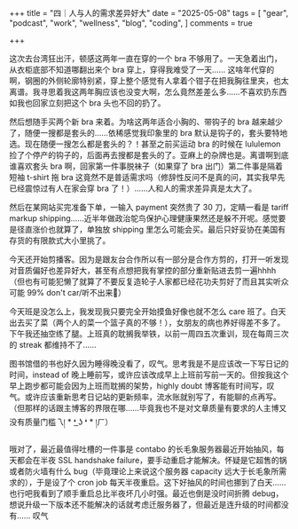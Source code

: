 +++
title = "四｜人与人的需求差异好大"
date = "2025-05-08"
tags = [
    "gear",
    "podcast",
    "work",
    "wellness",
    "blog",
    "coding",
]
comments = true

+++

这次去台湾狂出汗，顿感这两年一直在穿的一个 bra 不够用了。一天急着出门，从衣柜底部不知道哪翻出来个 bra 穿上，穿得我难受了一天…… 这啥年代穿的啊，钢圈的外侧轮廓特别紧，穿上整个感觉有人拿着个钳子在把我胸往里夹，也太离谱。我寻思着我这两年胸应该也没变大啊，怎么竟然差差么多……不喜欢扔东西如我也回家立刻把这个 bra 头也不回的扔了。

然后想随手买两个新 bra 来着。为啥这两年适合小胸的、带钩子的 bra 越来越少了，随便一搜都是套头的……依稀感觉我印象里的 bra 默认是钩子的，套头要特地选。现在随便一搜怎么都是套头的？！甚至之前买运动 bra 的时候在 lululemon 捡了个停产的钩子的，后面再去搜都是套头的了。亚麻上的杂牌也是。离谱啊到底谁喜欢套头 bra 啊，回家第一件事脱袜子（如果穿了 bra 出门）第二件事是隔着短袖 t-shirt 拖 bra 这竟然不是普适需求吗（修辞性反问不是真的问，其实我早先已经震惊过有人在家会穿 bra 了！）……人和人的需求差异真是太大了。

然后在某网站买完准备下单，一输入 payment 突然贵了 30 刀，定睛一看是 tariff markup shipping……近半年做政治鸵鸟保护心理健康果然还是躲不开呢。感觉要是径直涨价也就算了，单独放 shipping 里怎么可能会买。最后只好妥协在美国有存货的有限款式大小里挑了。

今天还开始剪播客。因为是跟友台合作所以有一部分是合作方剪的，打开一听发现对音质偏好也差异好大，甚至有点想把我有掌控的部分重新贴进去剪一遍hhhh（但也有可能犯懒了就算了不要反复造轮子人家都已经花功夫剪好了而且其实听众可能 99% don't car/听不出来🤣）

今天班是没怎么上，我发现我只要完全开始摸鱼好像也就不怎么 care 班了。白天出去买了菜（两个人的菜一个篮子真的不够！），女朋友的病也养好得差不多了。下午我还抽空练了腿。上班真的耽搁我举铁，以前一周四五次重训，现在每周三次的 streak 都维持不了…… 

图书馆借的书也好久因为睡得晚没看了，叹气。思考我是不是应该改一下写日记的时间，instead of 晚上睡前写，或许应该改成早上上班前写前一天的。但按我这个早上跑步都可能会因为上班而耽搁的架势，highly doubt 博客能有时间写，叹气。或许应该重新思考日记站的更新频率，流水账就别写了，有能聊的点再写。（但那样的话跟主博客的界限在哪……毕竟我也不是对文章质量有要求的人主博又没有质量门槛乁། * ❛ ͟ʖ ❛ * །ㄏ）

哦对了，最近最值得吐槽的一件事是 contabo 的长毛象服务器最近开始抽风，每天都会在半夜 SSL handshake failure，要手动重启才能解决。怀疑是它超售的锅或者防火墙有什么 bug（毕竟理论上来说这个服务器 capacity 远大于长毛象所需求的），于是设了个 cron job 每天半夜重启。这下好抽风的时间也挪到了白天……也行吧我看到了顺手重启总比半夜坏几小时强。最近也倒是没时间折腾 debug，想说升级一下版本还不能解决的话就考虑迁服务器了，但最近是连升级的时间都没有…… 叹气